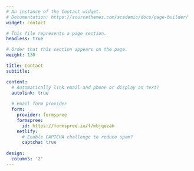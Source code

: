 ```yaml
---
# An instance of the Contact widget.
# Documentation: https://sourcethemes.com/academic/docs/page-builder/
widget: contact

# This file represents a page section.
headless: true

# Order that this section appears on the page.
weight: 130

title: Contact
subtitle:

content:
  # Automatically link email and phone or display as text?
  autolink: true
  
  # Email form provider
  form:
    provider: formspree
    formspree:
      id: https://formspree.io/f/mbjqezab
    netlify:
      # Enable CAPTCHA challenge to reduce spam?
      captcha: true
  
design:
  columns: '2'
---
```

